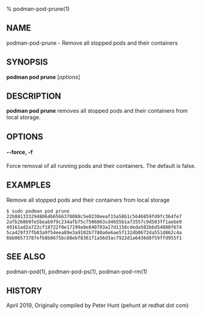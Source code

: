% podman-pod-prune(1)

## NAME
podman-pod-prune - Remove all stopped pods and their containers

## SYNOPSIS
**podman pod prune** [*options*]

## DESCRIPTION
**podman pod prune** removes all stopped pods and their containers from local storage.

## OPTIONS

#### **--force**, **-f**
Force removal of all running pods and their containers. The default is false.

## EXAMPLES
Remove all stopped pods and their containers from local storage
```
$ sudo podman pod prune
22b8813332948064b6566370088c5e0230eeaf15a58b1c5646859fd9fc364fe7
2afb26869fe5beab979c234afb75c7506063cd4655b1a73557c9d583ff1aebe9
49161ad2a722cf18722f0e17199a9e840703a17d1158cdeda502b6d54080f674
5ca429f37fb83a9f54eea89e3a9102b7780a6e6ae5f132db0672da551d862c4a
6bb06573787efb8b0675bc88ebf8361f1a56d3ac7922d1a6436d8f59ffd955f1
```

## SEE ALSO
podman-pod(1), podman-pod-ps(1), podman-pod-rm(1)

## HISTORY
April 2019, Originally compiled by Peter Hunt (pehunt at redhat dot com)
